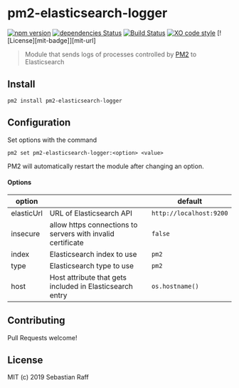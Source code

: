 # pm2-elasticsearch-logger

[![npm version](https://badge.fury.io/js/pm2-elasticsearch-logger.svg)](https://badge.fury.io/js/pm2-elasticsearch-logger) 
[![dependencies Status](https://david-dm.org/hobbyquaker/pm2-elasticsearch-logger/status.svg)](https://david-dm.org/hobbyquaker/pm2-elasticsearch-logger)
[![Build Status](https://travis-ci.org/hobbyquaker/pm2-elasticsearch-logger.svg?branch=master)](https://travis-ci.org/hobbyquaker/pm2-elasticsearch-logger)
[![XO code style](https://img.shields.io/badge/code_style-XO-5ed9c7.svg)](https://github.com/sindresorhus/xo)
[![License][mit-badge]][mit-url]

> Module that sends logs of processes controlled by [PM2](https://pm2.io) to Elasticsearch


## Install

`pm2 install pm2-elasticsearch-logger`


## Configuration

Set options with the command

`pm2 set pm2-elasticsearch-logger:<option> <value>`

PM2 will automatically restart the module after changing an option.

#### Options

| option |           | default |
| ------ | --------- | ------- |
| elasticUrl | URL of Elasticsearch API | `http://localhost:9200` |
| insecure | allow https connections to servers with invalid certificate | `false` |
| index | Elasticsearch index to use | `pm2` |
| type | Elasticsearch type to use | `pm2` |
| host | Host attribute that gets included in Elasticsearch entry | `os.hostname()` |


## Contributing

Pull Requests welcome!


## License

MIT (c) 2019 Sebastian Raff
